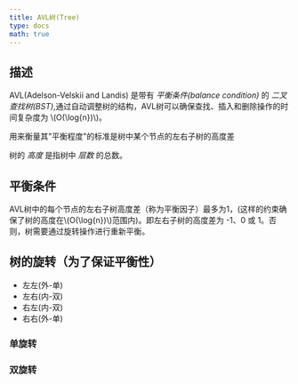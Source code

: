 ```yaml
---
title: AVL树(Tree)
type: docs
math: true
---
```


## 描述

AVL(Adelson-Velskii and Landis) 是带有 *平衡条件(balance condition)* 的 *二叉查找树(BST)*,通过自动调整树的结构，AVL树可以确保查找、插入和删除操作的时间复杂度为 \\(O(\log{n})\\)。

用来衡量其"平衡程度"的标准是树中某个节点的左右子树的高度差

树的 *高度* 是指树中 *层数* 的总数。

## 平衡条件

AVL树中的每个节点的左右子树高度差（称为平衡因子）最多为1，(这样的约束确保了树的高度在\\(O(\log{n})\\)范围内)。即左右子树的高度差为 -1、0 或 1。否则，树需要通过旋转操作进行重新平衡。

## 树的旋转（为了保证平衡性）

- 左左(外-单)
- 左右(内-双)
- 右左(内-双)
- 右右(外-单)

### 单旋转

### 双旋转
